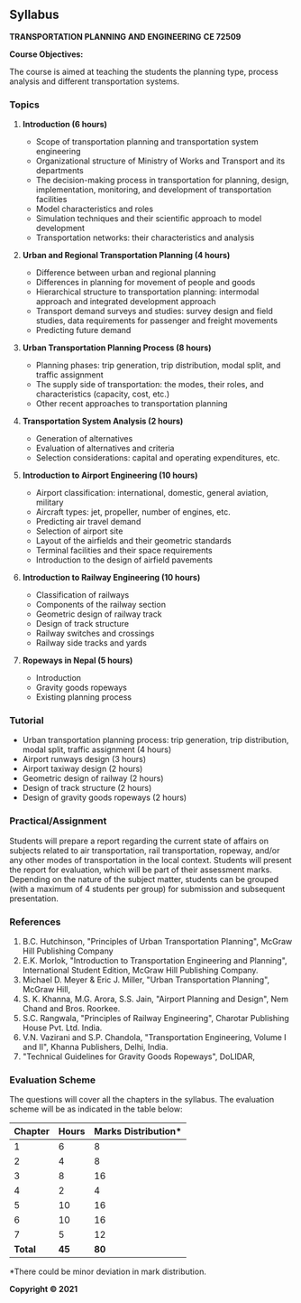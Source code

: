## Syllabus

**TRANSPORTATION PLANNING AND ENGINEERING**
**CE 72509**

**Course Objectives:** 

The course is aimed at teaching the students the planning type, process analysis and different transportation systems. 

### Topics

1. **Introduction (6 hours)**
    * Scope of transportation planning and transportation system engineering
    * Organizational structure of Ministry of Works and Transport and its departments
    * The decision-making process in transportation for planning, design, implementation, monitoring, and development of transportation facilities
    * Model characteristics and roles
    * Simulation techniques and their scientific approach to model development
    * Transportation networks: their characteristics and analysis

2. **Urban and Regional Transportation Planning (4 hours)**
    * Difference between urban and regional planning
    * Differences in planning for movement of people and goods
    * Hierarchical structure to transportation planning: intermodal approach and integrated development approach
    * Transport demand surveys and studies: survey design and field studies, data requirements for passenger and freight movements
    * Predicting future demand

3. **Urban Transportation Planning Process (8 hours)**
    * Planning phases: trip generation, trip distribution, modal split, and traffic assignment
    * The supply side of transportation: the modes, their roles, and characteristics (capacity, cost, etc.)
    * Other recent approaches to transportation planning

4. **Transportation System Analysis (2 hours)**
    * Generation of alternatives
    * Evaluation of alternatives and criteria
    * Selection considerations: capital and operating expenditures, etc.

5. **Introduction to Airport Engineering (10 hours)**
    * Airport classification: international, domestic, general aviation, military
    * Aircraft types: jet, propeller, number of engines, etc.
    * Predicting air travel demand
    * Selection of airport site
    * Layout of the airfields and their geometric standards
    * Terminal facilities and their space requirements
    * Introduction to the design of airfield pavements

6. **Introduction to Railway Engineering (10 hours)**
    * Classification of railways
    * Components of the railway section
    * Geometric design of railway track
    * Design of track structure
    * Railway switches and crossings
    * Railway side tracks and yards

7. **Ropeways in Nepal (5 hours)**
    * Introduction
    * Gravity goods ropeways
    * Existing planning process

### Tutorial

* Urban transportation planning process: trip generation, trip distribution, modal split, traffic assignment (4 hours)
* Airport runways design (3 hours)
* Airport taxiway design (2 hours)
* Geometric design of railway (2 hours)
* Design of track structure (2 hours)
* Design of gravity goods ropeways (2 hours)

### Practical/Assignment

Students will prepare a report regarding the current state of affairs on subjects related to air transportation, rail transportation, ropeway, and/or any other modes of transportation in the local context. Students will present the report for evaluation, which will be part of their assessment marks. Depending on the nature of the subject matter, students can be grouped (with a maximum of 4 students per group) for submission and subsequent presentation.

### References

1. B.C. Hutchinson, "Principles of Urban Transportation Planning", McGraw Hill Publishing Company
2. E.K. Morlok, "Introduction to Transportation Engineering and Planning", International Student Edition, McGraw Hill Publishing Company.
3. Michael D. Meyer & Eric J. Miller, "Urban Transportation Planning", McGraw Hill,
4. S. K. Khanna, M.G. Arora, S.S. Jain, "Airport Planning and Design", Nem Chand and Bros. Roorkee.
5. S.C. Rangwala, "Principles of Railway Engineering", Charotar Publishing House Pvt. Ltd. India.
6. V.N. Vazirani and S.P. Chandola, "Transportation Engineering, Volume I and II", Khanna Publishers, Delhi, India.
7. "Technical Guidelines for Gravity Goods Ropeways", DoLIDAR,

### Evaluation Scheme

The questions will cover all the chapters in the syllabus. The evaluation scheme will be as indicated in the table below:

| Chapter | Hours | Marks Distribution* |
|---|---|---|
| 1 | 6 | 8 |
| 2 | 4 | 8 |
| 3 | 8 | 16 |
| 4 | 2 | 4 |
| 5 | 10 | 16 |
| 6 | 10 | 16 |
| 7 | 5 | 12 |
| **Total** | **45** | **80** |

*There could be minor deviation in mark distribution.

**Copyright © 2021** 
